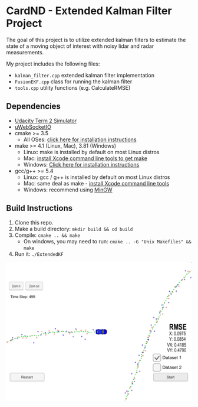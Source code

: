 # CardND - Extended Kalman Filter Project

The goal of this project is to utilize extended kalman filters to estimate the state of a moving 
object of interest with noisy lidar and radar measurements. 

[//]: # (Image References)
[img1]: ./data/ekf_project.png

My project includes the following files:

* ```kalman_filter.cpp``` extended kalman filter implementation
* ```FusionEKF.cpp``` class for running the kalman filter
* ```tools.cpp``` utility functions (e.g. CalculateRMSE)

## Dependencies

* [Udacity Term 2 Simulator](https://github.com/udacity/self-driving-car-sim/releases)
* [uWebSocketIO](https://github.com/uWebSockets/uWebSockets)
* cmake >= 3.5
  * All OSes: [click here for installation instructions](https://cmake.org/install/)
* make >= 4.1 (Linux, Mac), 3.81 (Windows)
  * Linux: make is installed by default on most Linux distros
  * Mac: [install Xcode command line tools to get make](https://developer.apple.com/xcode/features/)
  * Windows: [Click here for installation instructions](http://gnuwin32.sourceforge.net/packages/make.htm)
* gcc/g++ >= 5.4
  * Linux: gcc / g++ is installed by default on most Linux distros
  * Mac: same deal as make - [install Xcode command line tools](https://developer.apple.com/xcode/features/)
  * Windows: recommend using [MinGW](http://www.mingw.org/)

## Build Instructions

1. Clone this repo.
2. Make a build directory: `mkdir build && cd build`
3. Compile: `cmake .. && make` 
   * On windows, you may need to run: `cmake .. -G "Unix Makefiles" && make`
4. Run it: `./ExtendedKF `

![EKF Project][img1]